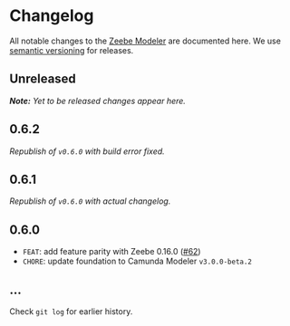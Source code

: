 # Changelog

All notable changes to the [Zeebe Modeler](https://github.com/zeebe-io/zeebe-modeler) are documented here. We use [semantic versioning](http://semver.org/) for releases.

## Unreleased

___Note:__ Yet to be released changes appear here._

## 0.6.2

_Republish of `v0.6.0` with build error fixed._

## 0.6.1

_Republish of `v0.6.0` with actual changelog._

## 0.6.0

* `FEAT`: add feature parity with Zeebe 0.16.0 ([#62](https://github.com/zeebe-io/zeebe-modeler/pull/62))
* `CHORE`: update foundation to Camunda Modeler `v3.0.0-beta.2`

## ...

Check `git log` for earlier history.
